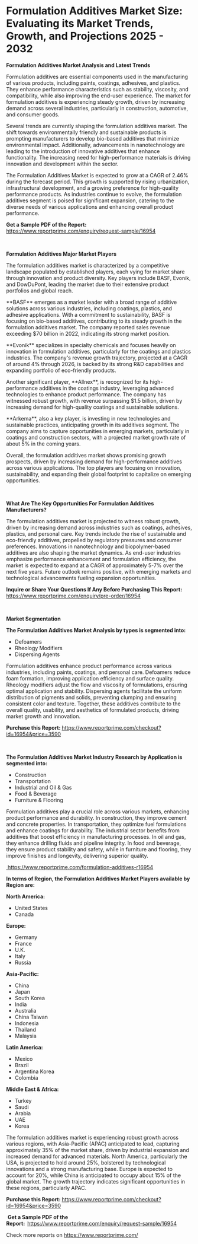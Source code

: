 <p><h1>Formulation Additives Market Size: Evaluating its Market Trends, Growth, and Projections 2025 - 2032</h1></p><p><strong>Formulation Additives Market Analysis and Latest Trends</strong></p>
<p><p>Formulation additives are essential components used in the manufacturing of various products, including paints, coatings, adhesives, and plastics. They enhance performance characteristics such as stability, viscosity, and compatibility, while also improving the end-user experience. The market for formulation additives is experiencing steady growth, driven by increasing demand across several industries, particularly in construction, automotive, and consumer goods.</p><p>Several trends are currently shaping the formulation additives market. The shift towards environmentally friendly and sustainable products is prompting manufacturers to develop bio-based additives that minimize environmental impact. Additionally, advancements in nanotechnology are leading to the introduction of innovative additives that enhance functionality. The increasing need for high-performance materials is driving innovation and development within the sector.</p><p>The Formulation Additives Market is expected to grow at a CAGR of 2.46% during the forecast period. This growth is supported by rising urbanization, infrastructural development, and a growing preference for high-quality performance products. As industries continue to evolve, the formulation additives segment is poised for significant expansion, catering to the diverse needs of various applications and enhancing overall product performance.</p></p>
<p><strong>Get a Sample PDF of the Report:&nbsp;</strong> <a href="https://www.reportprime.com/enquiry/request-sample/16954?utm_campaign=2716&utm_medium=2&utm_source=Github&utm_content=ia&utm_term=18032025&utm_id=formulation-additives">https://www.reportprime.com/enquiry/request-sample/16954</a></p>
<p>&nbsp;</p>
<p><strong>Formulation Additives Major Market Players</strong></p>
<p><p>The formulation additives market is characterized by a competitive landscape populated by established players, each vying for market share through innovation and product diversity. Key players include BASF, Evonik, and DowDuPont, leading the market due to their extensive product portfolios and global reach.</p><p>**BASF** emerges as a market leader with a broad range of additive solutions across various industries, including coatings, plastics, and adhesive applications. With a commitment to sustainability, BASF is focusing on bio-based additives, contributing to its steady growth in the formulation additives market. The company reported sales revenue exceeding $70 billion in 2022, indicating its strong market position.</p><p>**Evonik** specializes in specialty chemicals and focuses heavily on innovation in formulation additives, particularly for the coatings and plastics industries. The company's revenue growth trajectory, projected at a CAGR of around 4% through 2026, is backed by its strong R&D capabilities and expanding portfolio of eco-friendly products.</p><p>Another significant player, **Allnex**, is recognized for its high-performance additives in the coatings industry, leveraging advanced technologies to enhance product performance. The company has witnessed robust growth, with revenue surpassing $1.5 billion, driven by increasing demand for high-quality coatings and sustainable solutions.</p><p>**Arkema**, also a key player, is investing in new technologies and sustainable practices, anticipating growth in its additives segment. The company aims to capture opportunities in emerging markets, particularly in coatings and construction sectors, with a projected market growth rate of about 5% in the coming years.</p><p>Overall, the formulation additives market shows promising growth prospects, driven by increasing demand for high-performance additives across various applications. The top players are focusing on innovation, sustainability, and expanding their global footprint to capitalize on emerging opportunities.</p></p>
<p>&nbsp;</p>
<p><strong>What Are The Key Opportunities For Formulation Additives Manufacturers?</strong></p>
<p><p>The formulation additives market is projected to witness robust growth, driven by increasing demand across industries such as coatings, adhesives, plastics, and personal care. Key trends include the rise of sustainable and eco-friendly additives, propelled by regulatory pressures and consumer preferences. Innovations in nanotechnology and biopolymer-based additives are also shaping the market dynamics. As end-user industries emphasize performance enhancement and formulation efficiency, the market is expected to expand at a CAGR of approximately 5-7% over the next five years. Future outlook remains positive, with emerging markets and technological advancements fueling expansion opportunities.</p></p>
<p><strong>Inquire or Share Your Questions If Any Before Purchasing This Report:</strong> <a href="https://www.reportprime.com/enquiry/pre-order/16954?utm_campaign=2716&utm_medium=2&utm_source=Github&utm_content=ia&utm_term=18032025&utm_id=formulation-additives">https://www.reportprime.com/enquiry/pre-order/16954</a></p>
<p>&nbsp;</p>
<p><strong>Market Segmentation</strong></p>
<p><strong>The Formulation Additives Market Analysis by types is segmented into:</strong></p>
<p><ul><li>Defoamers</li><li>Rheology Modifiers</li><li>Dispersing Agents</li></ul></p>
<p><p>Formulation additives enhance product performance across various industries, including paints, coatings, and personal care. Defoamers reduce foam formation, improving application efficiency and surface quality. Rheology modifiers adjust the flow and viscosity of formulations, ensuring optimal application and stability. Dispersing agents facilitate the uniform distribution of pigments and solids, preventing clumping and ensuring consistent color and texture. Together, these additives contribute to the overall quality, usability, and aesthetics of formulated products, driving market growth and innovation.</p></p>
<p><strong>Purchase this Report:&nbsp;</strong><a href="https://www.reportprime.com/checkout?id=16954&price=3590&utm_campaign=2716&utm_medium=2&utm_source=Github&utm_content=ia&utm_term=18032025&utm_id=formulation-additives">https://www.reportprime.com/checkout?id=16954&price=3590</a></p>
<p>&nbsp;</p>
<p><strong>The Formulation Additives Market Industry Research by Application is segmented into:</strong></p>
<p><ul><li>Construction</li><li>Transportation</li><li>Industrial and Oil & Gas</li><li>Food & Beverage</li><li>Furniture & Flooring</li></ul></p>
<p><p>Formulation additives play a crucial role across various markets, enhancing product performance and durability. In construction, they improve cement and concrete properties. In transportation, they optimize fuel formulations and enhance coatings for durability. The industrial sector benefits from additives that boost efficiency in manufacturing processes. In oil and gas, they enhance drilling fluids and pipeline integrity. In food and beverage, they ensure product stability and safety, while in furniture and flooring, they improve finishes and longevity, delivering superior quality.</p></p>
<p><a href="https://www.reportprime.com/formulation-additives-r16954?utm_campaign=2716&utm_medium=2&utm_source=Github&utm_content=ia&utm_term=18032025&utm_id=formulation-additives">&nbsp;https://www.reportprime.com/formulation-additives-r16954</a></p>
<p><strong>In terms of Region, the Formulation Additives Market Players available by Region are:</strong></p>
<p>
    <p> <strong> North America: </strong>
        <ul>
            <li>United States</li>
            <li>Canada</li>
        </ul>
        </p> 
    <p> <strong> Europe: </strong>
        <ul>
            <li>Germany</li>
            <li>France</li>
            <li>U.K.</li>
            <li>Italy</li>
            <li>Russia</li>
        </ul>
        </p> 
    <p> <strong> Asia-Pacific: </strong>
        <ul>
            <li>China</li>
            <li>Japan</li>
            <li>South Korea</li>
            <li>India</li>
            <li>Australia</li>
            <li>China Taiwan</li>
            <li>Indonesia</li>
            <li>Thailand</li>
            <li>Malaysia</li>
        </ul>
        </p> 
    <p> <strong> Latin America: </strong>
        <ul>
            <li>Mexico</li>
            <li>Brazil</li>
            <li>Argentina Korea</li>
            <li>Colombia</li>
        </ul>
        </p> 
    <p> <strong> Middle East & Africa: </strong>
        <ul>
            <li>Turkey</li>
            <li>Saudi</li>
            <li>Arabia</li>
            <li>UAE</li>
            <li>Korea</li>
        </ul>
    </p>
    </p>
<p><p>The formulation additives market is experiencing robust growth across various regions, with Asia-Pacific (APAC) anticipated to lead, capturing approximately 35% of the market share, driven by industrial expansion and increased demand for advanced materials. North America, particularly the USA, is projected to hold around 25%, bolstered by technological innovations and a strong manufacturing base. Europe is expected to account for 20%, while China is anticipated to occupy about 15% of the global market. The growth trajectory indicates significant opportunities in these regions, particularly APAC.</p></p>
<p><strong>Purchase this Report: </strong><a href="https://www.reportprime.com/checkout?id=16954&price=3590&utm_campaign=2716&utm_medium=2&utm_source=Github&utm_content=ia&utm_term=18032025&utm_id=formulation-additives">https://www.reportprime.com/checkout?id=16954&price=3590</a></p>
<p>&nbsp;<strong>Get a Sample PDF of the Report:&nbsp;&nbsp;</strong><a href="https://www.reportprime.com/enquiry/request-sample/16954?utm_campaign=2716&utm_medium=2&utm_source=Github&utm_content=ia&utm_term=18032025&utm_id=formulation-additives">https://www.reportprime.com/enquiry/request-sample/16954</a></p>
<p><strong></strong></p>
<p>Check more reports on <a href="https://www.reportprime.com/?utm_campaign=2716&utm_medium=2&utm_source=Github&utm_content=ia&utm_term=18032025&utm_id=formulation-additives">https://www.reportprime.com/</a></p>